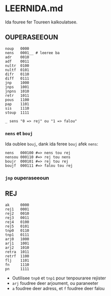 # LEERNIDA.md

Ida fouree fer Toureen kalkoulatsee.

## OUPERASEEOUN

```text
noup   0000
nens   0001__ # leeree ba
adr    0010
adf    0011
nultr  0100
nultf  0101
difr   0110
diff   0111
jnp    1000
jnps   1001
jnpns  1010
retr   1011
pous   1100
pap    1101
sis    1110
stoup  1111

_ sens "0 => rej" ou "1 => falou"
```

### `nens` et `bouj`

Ida oublee `bouj`, dank ida feree `bouj` afek `nens`:

```text
nens   000100 #=> nens tou rej
nensou 000110 #=> rej tou nens
boujr  000101 #=> rej tou rej
boujf  000111 #=> falou tou rej
```

### `jnp` ouperaseeoun



## REJ

```text
ak     0000
rej1   0001
rej2   0010
rej3   0011
rej4   0100
rej5   0101
tnp0   0110
tnp1   0111
arj0   1000
arj1   1001
arj2   1010
retra  1011
retrf  1100
flj    1101
fn     1110
pn     1111
```

* Outilisee `tnp0` et `tnp1` pour tenpouraree rejister
* `arj` foudree deer arjoument, ou paraneeter
* `a` foudree deer adress, et `f` foudree deer falou
